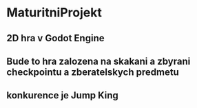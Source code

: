 # MaturitniProjekt
## 2D hra v Godot Engine
## Bude to hra zalozena na skakani a zbyrani checkpointu a zberatelskych predmetu
## konkurence je Jump King
